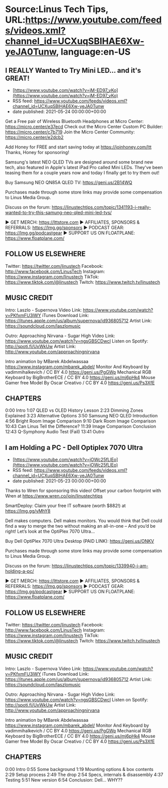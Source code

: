 # Source:Linus Tech Tips, URL:https://www.youtube.com/feeds/videos.xml?channel_id=UCXuqSBlHAE6Xw-yeJA0Tunw, language:en-US

## I REALLY Wanted to Try Mini LED... and it's GREAT!
 - [https://www.youtube.com/watch?v=jM-ED97_vKo](https://www.youtube.com/watch?v=jM-ED97_vKo)
 - RSS feed: https://www.youtube.com/feeds/videos.xml?channel_id=UCXuqSBlHAE6Xw-yeJA0Tunw
 - date published: 2021-05-24 00:00:00+00:00

Get a Free pair of Wireless Bluetooth Headphones at Micro Center: https://micro.center/e37ecd
Check out the Micro Center Custom PC Builder: https://micro.center/c7b719
Join the Micro Center Community: https://micro.center/e2dcb2

Add Honey for FREE and start saving today at https://joinhoney.com/ltt
Thanks, Honey for sponsoring!

Samsung's latest NEO QLED TVs are designed around some brand new tech, also featured in Apple's latest iPad Pro called Mini LEDs. They've been teasing them for a couple years now and today I finally get to try them out!


Buy Samsung NEO QN85A QLED TV: https://geni.us/2B14WQ

Purchases made through some store links may provide some compensation to Linus Media Group.

Discuss on the forum: https://linustechtips.com/topic/1341193-i-really-wanted-to-try-this-samung-neo-qled-mini-led-tvs/

► GET MERCH: https://lttstore.com
► AFFILIATES, SPONSORS & REFERRALS: https://lmg.gg/sponsors
► PODCAST GEAR: https://lmg.gg/podcastgear
► SUPPORT US ON FLOATPLANE: https://www.floatplane.com/

FOLLOW US ELSEWHERE
---------------------------------------------------  
Twitter: https://twitter.com/linustech
Facebook: http://www.facebook.com/LinusTech
Instagram: https://www.instagram.com/linustech
TikTok: https://www.tiktok.com/@linustech
Twitch: https://www.twitch.tv/linustech

MUSIC CREDIT
---------------------------------------------------
Intro: Laszlo - Supernova
Video Link: https://www.youtube.com/watch?v=PKfxmFU3lWY
iTunes Download Link: https://itunes.apple.com/us/album/supernova/id936805712
Artist Link: https://soundcloud.com/laszlomusic

Outro: Approaching Nirvana - Sugar High
Video Link: https://www.youtube.com/watch?v=ngsGBSCDwcI
Listen on Spotify: http://spoti.fi/UxWkUw
Artist Link: http://www.youtube.com/approachingnirvana

Intro animation by MBarek Abdelwassaa https://www.instagram.com/mbarek_abdel/
Monitor And Keyboard by vadimmihalkevich / CC BY 4.0  https://geni.us/PgGWp
Mechanical RGB Keyboard by BigBrotherECE / CC BY 4.0 https://geni.us/mj6pHk4
Mouse Gamer free Model By Oscar Creativo / CC BY 4.0 https://geni.us/Ps3XfE

CHAPTERS
---------------------------------------------------  
0:00 Intro
1:07 QLED vs OLED History Lesson
2:23 Dimming Zones Explained
3:23 Alternative Options
3:50 Samsung NEO QLED Introduction
4:56 Bright Room Image Comparison
9:10 Dark Room Image Comparison
10:43 Can Linus Tell the Difference?
11:39 Image Comparison Conclusion
12:43 Q-Symphony Audio Test (Fail)
13:41 Outro

## I am Holding a PC - Dell Optiplex 7070 Ultra
 - [https://www.youtube.com/watch?v=jOWc25fLlEo](https://www.youtube.com/watch?v=jOWc25fLlEo)
 - RSS feed: https://www.youtube.com/feeds/videos.xml?channel_id=UCXuqSBlHAE6Xw-yeJA0Tunw
 - date published: 2021-05-23 00:00:00+00:00

Thanks to Wren for sponsoring this video! Offset your carbon footprint with Wren at https://www.wren.co/join/linustechtips

SmartDeploy: Claim your free IT software (worth $882!) at https://lmg.gg/yMhY8

Dell makes computers. Dell makes monitors. You would think that Dell could find a way to merge the two without making an all-in-one – And you’d be right! Let’s look at the OptiPlex 7070 Ultra…


Buy Dell OptiPlex 7070 Ultra Desktop (PAID LINK): https://geni.us/ONKV

Purchases made through some store links may provide some compensation to Linus Media Group.

Discuss on the forum: https://linustechtips.com/topic/1339940-i-am-holding-a-pc/

► GET MERCH: https://lttstore.com
► AFFILIATES, SPONSORS & REFERRALS: https://lmg.gg/sponsors
► PODCAST GEAR: https://lmg.gg/podcastgear
► SUPPORT US ON FLOATPLANE: https://www.floatplane.com/

FOLLOW US ELSEWHERE
---------------------------------------------------  
Twitter: https://twitter.com/linustech
Facebook: http://www.facebook.com/LinusTech
Instagram: https://www.instagram.com/linustech
TikTok: https://www.tiktok.com/@linustech
Twitch: https://www.twitch.tv/linustech

MUSIC CREDIT
---------------------------------------------------
Intro: Laszlo - Supernova
Video Link: https://www.youtube.com/watch?v=PKfxmFU3lWY
iTunes Download Link: https://itunes.apple.com/us/album/supernova/id936805712
Artist Link: https://soundcloud.com/laszlomusic

Outro: Approaching Nirvana - Sugar High
Video Link: https://www.youtube.com/watch?v=ngsGBSCDwcI
Listen on Spotify: http://spoti.fi/UxWkUw
Artist Link: http://www.youtube.com/approachingnirvana

Intro animation by MBarek Abdelwassaa https://www.instagram.com/mbarek_abdel/
Monitor And Keyboard by vadimmihalkevich / CC BY 4.0  https://geni.us/PgGWp
Mechanical RGB Keyboard by BigBrotherECE / CC BY 4.0 https://geni.us/mj6pHk4
Mouse Gamer free Model By Oscar Creativo / CC BY 4.0 https://geni.us/Ps3XfE

CHAPTERS
---------------------------------------------------  
0:00 Intro
0:55 Some background
1:19 Mounting options & box contents
2:29 Setup process
2:49 The drop
2:54 Specs, internals & disassembly
4:37 Testing
5:51 New version
6:54 Conclusion: Dell... WHY??

